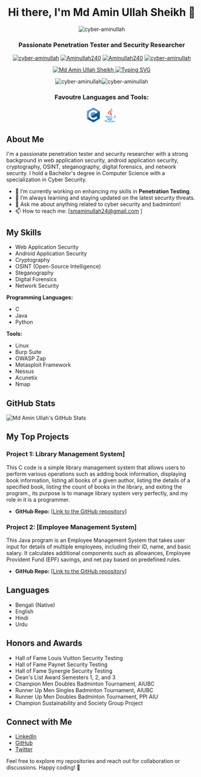 <h1 align="center">Hi there, I'm Md Amin Ullah Sheikh 👋</h1>
<p align="center"> <img src="https://komarev.com/ghpvc/?username=cyber-aminullah&label=Profile%20views&color=0eb48b" alt="cyber-aminullah" /> </p>
<h3 align="center">Passionate Penetration Tester and Security Researcher</h3>
<p align="center"> <a href="https://github.com/cyber-aminullah" target="blank"><img src="https://img.shields.io/twitter/follow/cyber-aminullah?logo=github&style=for-the-badge" alt="cyber-aminullah" /></a> <a href="https://twitter.com/Aminullah240" target="blank"><img src="https://img.shields.io/twitter/follow/Aminullah240?logo=twitter&style=for-the-badge" alt="Aminullah240" /></a>
<a href="https://www.linkedin.com/in/aminullah-sheikh" target="blank"><img src="https://img.shields.io/twitter/follow/Aminullah240?logo=linkedin&style=for-the-badge" alt="Aminullah240" /></a> 
<a href="https://github.com/cyber-aminullah" target="blank"><img src="https://img.shields.io/twitter/follow/cyber-aminullah?logo=dart&style=for-the-badge" alt="cyber-aminullah" /></a>
</p>

<p align="center"><a href="[https://www.linkedin.com/in/aminullah-sheikh](https://www.linkedin.com/in/aminullah-sheikh)"> <img src="https://raw.githubusercontent.com/sayedmoataz/sayedmoataz/088a48d03ee3ee837683a4e83aeef25f0c512753/about_me.gif" alt="Md Amin Ullah Sheikh" width="50"> </a> <a href="https://www.linkedin.com/in/aminullah-sheikh](https://www.linkedin.com/in/aminullah-sheikh)"><img src="https://readme-typing-svg.demolab.com?font=Press+Start+2P&size=11&duration=2000&color=4FC114&center=true&vCenter=true&repeat=false&width=300&lines=Md+Amin+Ullah+Sheikh" alt="Typing SVG" /></a>
</p>

<p align="center"><img src="https://github-readme-stats.vercel.app/api?username=cyber-aminullah&show_icons=true&theme=highcontrast&hide_border=true&locale=en" alt="cyber-aminullah"/><img src="https://github-readme-stats.vercel.app/api/top-langs?username=cyber-aminullah&show_icons=true&theme=highcontrast&hide_border=true&locale=en&layout=compact" alt="cyber-aminullah"/></p>

<h3 align="center">Favoutre Languages and Tools:</h3>
<p align="center"> <img src="https://raw.githubusercontent.com/devicons/devicon/master/icons/c/c-original.svg" alt="C" width="40" height="40"/> 
<img src="https://raw.githubusercontent.com/devicons/devicon/master/icons/java/java-original.svg" alt="Java" width="40" height="40"/>  
 
## About Me

I'm a passionate penetration tester and security researcher with a strong background in web application security, android application security, cryptography, OSINT, steganography, digital forensics, and network security. I hold a Bachelor's degree in Computer Science with a specialization in Cyber Security.

- 🔭 I’m currently working on enhancing my skills in **Penetration Testing**.
- 🌱 I’m always learning and staying updated on the latest security threats.
- 💬 Ask me about anything related to cyber security and badminton!
- 📫 How to reach me: [smaminullah24@gmail.com
]

## My Skills

- Web Application Security
- Android Application Security
- Cryptography
- OSINT (Open-Source Intelligence)
- Steganography
- Digital Forensics
- Network Security

**Programming Languages:**
- C
- Java
- Python

**Tools:**
- Linux
- Burp Suite
- OWASP Zap
- Metasploit Framework
- Nessus
- Acunetix
- Nmap
  
## GitHub Stats

![Md Amin Ullah's GitHub Stats](https://github-readme-stats.vercel.app/api?username=cyber-aminullah&show_icons=true&theme=radical)

## My Top Projects

### Project 1: Library Management System]

This C code is a simple library management system that allows users to perform various operations such as adding book information, displaying book information, listing all books of a given author, listing the details of a specified book, listing the count of books in the library, and exiting the program., its purpose is to manage library system very perfectly, and my role in it is a programmer.

- **GitHub Repo:** [[Link to the GitHub repository](https://github.com/cyber-aminullah/C-Programming/blob/main/library-management-system.c)]

### Project 2: [Employee Management System]

This Java program is an Employee Management System that takes user input for details of multiple employees, including their ID, name, and basic salary. It calculates additional components such as allowances, Employee Provident Fund (EPF) savings, and net pay based on predefined rules.

- **GitHub Repo:** [[Link to the GitHub repository](https://github.com/cyber-aminullah/Java/blob/main/EmployeeManagementSystem.java)]


## Languages

- Bengali (Native)
- English
- Hindi
- Urdu

## Honors and Awards

- Hall of Fame Louis Vuitton Security Testing
- Hall of Fame Paynet Security Testing
- Hall of Fame Synergie Security Testing
- Dean's List Award Semesters 1, 2, and 3
- Champion Men Doubles Badminton Tournament, AIUBC
- Runner Up Men Singles Badminton Tournament, AIUBC
- Runner Up Men Doubles Badminton Tournament, PPI AIU
- Champion Sustainability and Society Group Project

## Connect with Me

- [LinkedIn](https://www.linkedin.com/in/aminullah-sheikh)
- [GitHub](https://github.com/cyber-aminullah)
- [Twitter](https://twitter.com/Aminullah240)

Feel free to explore my repositories and reach out for collaboration or discussions. Happy coding! 🚀
